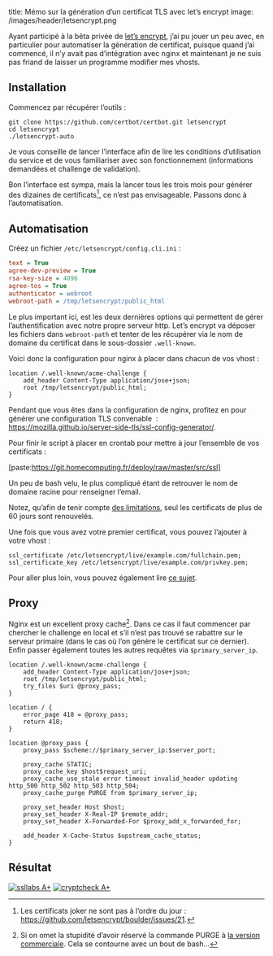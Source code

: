 title: Mémo sur la génération d’un certificat TLS avec let’s encrypt
image: /images/header/letsencrypt.png

Ayant participé à la bêta privée de [let’s encrypt](https://letsencrypt.org/),
j’ai pu jouer un peu avec, en particulier pour automatiser la génération de
certificat, puisque quand j’ai commencé, il n’y avait pas d’intégration avec
nginx et maintenant je ne suis pas friand de laisser un programme modifier mes
vhosts.

## Installation

Commencez par récupérer l’outils :

```
git clone https://github.com/certbot/certbot.git letsencrypt
cd letsencrypt
./letsencrypt-auto
```

Je vous conseille de lancer l’interface afin de lire les conditions
d’utilisation du service et de vous familiariser avec son fonctionnement
(informations demandées et challenge de validation).

Bon l’interface est sympa, mais la lancer tous les trois mois pour générer des
dizaines de certificats[^1], ce n’est pas envisageable. Passons donc à
l’automatisation.

## Automatisation

Créez un fichier `/etc/letsencrypt/config.cli.ini` :

```ini
text = True
agree-dev-preview = True
rsa-key-size = 4096
agree-tos = True
authenticator = webroot
webroot-path = /tmp/letsencrypt/public_html
```

Le plus important ici, est les deux dernières options qui permettent de gérer
l’authentification avec notre propre serveur http. Let’s encrypt va déposer les
fichiers dans `webroot-path` et tenter de les récupérer via le nom de domaine du
certificat dans le sous-dossier `.well-known`.

Voici donc la configuration pour nginx à placer dans chacun de vos vhost :

```nginx
location /.well-known/acme-challenge {
    add_header Content-Type application/jose+json;
    root /tmp/letsencrypt/public_html;
}
```

Pendant que vous êtes dans la configuration de nginx, profitez en pour générer
une configuration TLS convenable  :
<https://mozilla.github.io/server-side-tls/ssl-config-generator/>.

Pour finir le script à placer en crontab pour mettre à jour l’ensemble de vos
certificats :

[paste:https://git.homecomputing.fr/deploy/raw/master/src/ssl]

Un peu de bash velu, le plus compliqué étant de retrouver le nom de domaine
racine pour renseigner l’email.

Notez, qu’afin de tenir compte [des
limitations](https://community.letsencrypt.org/t/rate-limits-for-lets-encrypt/6769),
seul les certificats de plus de 60 jours sont renouvelés.

Une fois que vous avez votre premier certificat, vous pouvez l’ajouter à votre
vhost :

```nginx
ssl_certificate /etc/letsencrypt/live/example.com/fullchain.pem;
ssl_certificate_key /etc/letsencrypt/live/example.com/privkey.pem;
```

Pour aller plus loin, vous pouvez également lire [ce
sujet](https://community.letsencrypt.org/t/howto-a-with-all-100-s-on-ssl-labs-test-using-apache2-4-read-warnings/2436).

## Proxy

Nginx est un excellent proxy cache[^2]. Dans ce cas il faut commencer par
chercher le challenge en local et s’il n’est pas trouvé se rabattre sur le
serveur primaire (dans le cas où l’on génère le certificat sur ce dernier).
Enfin passer également toutes les autres requêtes via `$primary_server_ip`.

```nginx
location /.well-known/acme-challenge {
    add_header Content-Type application/jose+json;
    root /tmp/letsencrypt/public_html;
    try_files $uri @proxy_pass;
}

location / {
    error_page 418 = @proxy_pass;
    return 418;
}

location @proxy_pass {
    proxy_pass $scheme://$primary_server_ip:$server_port;

    proxy_cache STATIC;
    proxy_cache_key $host$request_uri;
    proxy_cache_use_stale error timeout invalid_header updating http_500 http_502 http_503 http_504;
    proxy_cache_purge PURGE from $primary_server_ip;

    proxy_set_header Host $host;
    proxy_set_header X-Real-IP $remote_addr;
    proxy_set_header X-Forwarded-For $proxy_add_x_forwarded_for;

    add_header X-Cache-Status $upstream_cache_status;
}
```

## Résultat

[![ssllabs A+](|filename|/images/letsencrypt/ssllabs.png)](https://tls.imirhil.fr/https/sanpi.homecomputing.fr)
[![cryptcheck A+](|filename|/images/letsencrypt/cryptcheck.png)](https://www.ssllabs.com/ssltest/analyze.html?d=sanpi.homecomputing.fr)

[^1]: Les certificats joker ne sont pas à l’ordre du jour :
  <https://github.com/letsencrypt/boulder/issues/21>.
[^2]: Si on omet la stupidité d’avoir réservé la commande PURGE à [la version
  commerciale](http://nginx.org/en/docs/http/ngx_http_proxy_module.html#proxy_cache_purge).
  Cela se contourne avec un bout de bash…
